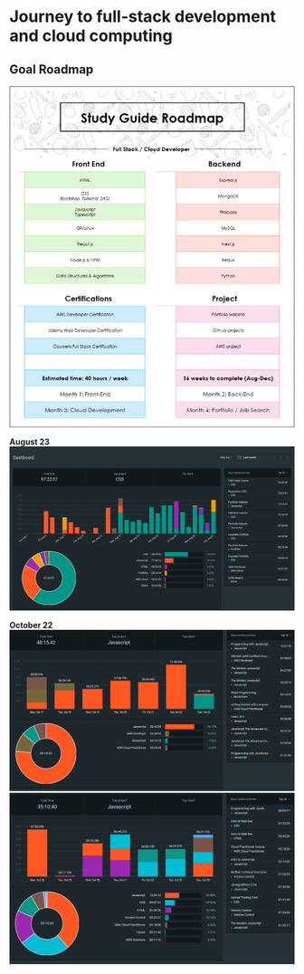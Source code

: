 # Journey to full-stack development and cloud computing

## Goal Roadmap

![roadmap](https://github.com/Jaycelab/Path/blob/main/Roadmap/goal-roadmap.png)

**August 23**
![august-23](https://github.com/Jaycelab/Path/blob/main/Monthly%20Log/August%202023/aug-summary.png)

**October 22**
![week-1](https://github.com/Jaycelab/Path/blob/main/Monthly%20Log/October%202022/summary-report.png)
![week-2](https://github.com/Jaycelab/Path/blob/main/Monthly%20Log/October%202022/summary-report-2.png)
